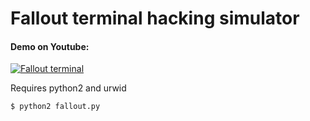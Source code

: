 # Fallout terminal hacking simulator

#### Demo on Youtube:
[![Fallout terminal](http://img.youtube.com/vi/8lvdZyhnTm4/0.jpg)](https://www.youtube.com/watch?v=8lvdZyhnTm4)

Requires python2 and urwid

```
$ python2 fallout.py
```
